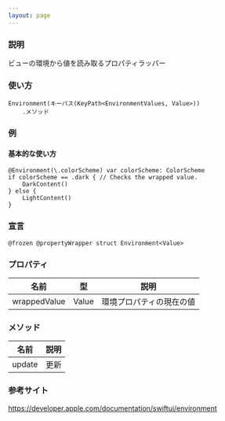 ```yaml
---
layout: page
---
```


### 説明

ビューの環境から値を読み取るプロパティラッパー

### 使い方

    Environment(キーパス(KeyPath<EnvironmentValues, Value>))
        .メソッド

### 例

#### 基本的な使い方

    @Environment(\.colorScheme) var colorScheme: ColorScheme
    if colorScheme == .dark { // Checks the wrapped value.
        DarkContent()
    } else {
        LightContent()
    }

### 宣言

    @frozen @propertyWrapper struct Environment<Value>

### プロパティ

| 名前           | 型     | 説明           |
| ------------ | ----- | ------------ |
| wrappedValue | Value | 環境プロパティの現在の値 |

### メソッド

| 名前     | 説明  |
| ------ | --- |
| update | 更新  |

### 参考サイト

<https://developer.apple.com/documentation/swiftui/environment>
